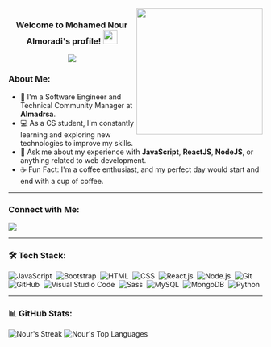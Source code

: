<img width="250" align="right" src="https://c.tenor.com/_DOBjnGspYAAAAAM/code-coding.gif">

<h3 align="center">
  Welcome to Mohamed Nour Almoradi's profile!
  <img src="https://media.giphy.com/media/hvRJCLFzcasrR4ia7z/giphy.gif" width="28">
</h3>

<p align="center">
  <a href="https://github.com/DenverCoder1/readme-typing-svg"><img src="https://readme-typing-svg.herokuapp.com/?lines=Front-End%20Web%20Developer;Always%20Learning%20New%20Things&font=Fira%20Code&center=true&width=440&height=45&color=f75c7e&vCenter=true&size=22"></a>
</p> 

### About Me:
- 🏢 I'm a Software Engineer and Technical Community Manager at **Almadrsa**.  
- 💻 As a CS student, I'm constantly learning and exploring new technologies to improve my skills.  
- 💬 Ask me about my experience with **JavaScript**, **ReactJS**, **NodeJS**, or anything related to web development.  
- ☕ Fun Fact: I'm a coffee enthusiast, and my perfect day would start and end with a cup of coffee.  

---

### Connect with Me:
<a href="https://www.linkedin.com/in/nour-morad-965591262/" target="_blank">
  <img src="https://img.shields.io/badge/-Nour%20Almoradi-0077B5?style=for-the-badge&logo=Linkedin&logoColor=white"/>
</a>

---

### 🛠 Tech Stack:
![JavaScript](https://img.shields.io/badge/-JavaScript-05122A?style=flat&logo=javascript)&nbsp;
![Bootstrap](https://img.shields.io/badge/-Bootstrap-05122A?style=flat&logo=bootstrap&logoColor=563D7C)&nbsp;
![HTML](https://img.shields.io/badge/-HTML-05122A?style=flat&logo=HTML5)&nbsp;
![CSS](https://img.shields.io/badge/-CSS-05122A?style=flat&logo=CSS3&logoColor=1572B6)&nbsp;
![React.js](https://img.shields.io/badge/-React-05122A?style=flat&logo=react)&nbsp;
![Node.js](https://img.shields.io/badge/-Node.js-05122A?style=flat&logo=node.js&logoColor=339933)&nbsp;
![Git](https://img.shields.io/badge/-Git-05122A?style=flat&logo=git)&nbsp;
![GitHub](https://img.shields.io/badge/-GitHub-05122A?style=flat&logo=github)&nbsp;
![Visual Studio Code](https://img.shields.io/badge/-Visual%20Studio%20Code-05122A?style=flat&logo=visual-studio-code&logoColor=007ACC)&nbsp;
![Sass](https://img.shields.io/badge/-Sass-05122A?style=flat&logo=sass)&nbsp;
![MySQL](https://img.shields.io/badge/-MySQL-05122A?style=flat&logo=MySQL)&nbsp;
![MongoDB](https://img.shields.io/badge/-MongoDB-05122A?style=flat&logo=MongoDB)&nbsp;
![Python](https://img.shields.io/badge/-Python-05122A?style=flat&logo=python)&nbsp;

---

### 📊 GitHub Stats:
![Nour's Streak](https://github-readme-streak-stats.herokuapp.com/?user=mhd-nour&theme=midnight-purple&hide_border=false)
![Nour's Top Languages](https://github-readme-stats.vercel.app/api/top-langs/?username=mhd-nour&theme=midnight-purple&show_icons=true&hide_border=false&layout=compact)
